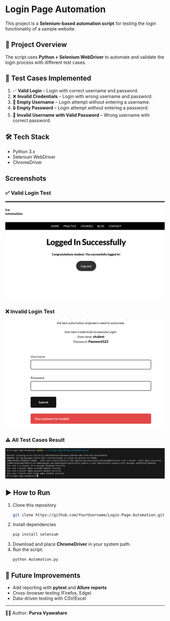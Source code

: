 # Login Page Automation

This project is a **Selenium-based automation script** for testing the login functionality of a sample website.

## 🚀 Project Overview
The script uses **Python + Selenium WebDriver** to automate and validate the login process with different test cases.

## 🔎 Test Cases Implemented
1. ✅ **Valid Login** – Login with correct username and password.
2. ❌ **Invalid Credentials** – Login with wrong username and password.
3. 🔑 **Empty Username** – Login attempt without entering a username.
4. 🔒 **Empty Password** – Login attempt without entering a password.
5. 📑 **Invalid Username with Valid Password** – Wrong username with correct password.

## 🛠️ Tech Stack
- Python 3.x
- Selenium WebDriver
- ChromeDriver
 

## Screenshots

### ✅ Valid Login Test  
![Valid Login](screenshots/Successful_Login.png)

### ❌ Invalid Login Test  
![Invalid Login](screenshots/Invalid_login.png)

### ⚠️ All Test Cases Result  
![All Test Cases](screenshots/All_test_cases.png)



## ▶️ How to Run
1. Clone this repository
   ```bash
   git clone https://github.com/YourUsername/Login-Page-Automation.git
   ```
2. Install dependencies
   ```bash
   pip install selenium
   ```
3. Download and place **ChromeDriver** in your system path.
4. Run the script:
   ```bash
   python Automation.py
   ```

## 📌 Future Improvements
- Add reporting with **pytest** and **Allure reports**
- Cross-browser testing (Firefox, Edge)
- Data-driven testing with CSV/Excel

---
👩‍💻 Author: **Purva Vyawahare**
